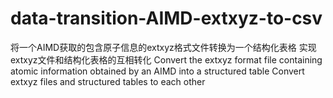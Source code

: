 # data-transition-AIMD-extxyz-to-csv
将一个AIMD获取的包含原子信息的extxyz格式文件转换为一个结构化表格
实现extxyz文件和结构化表格的互相转化
Convert the extxyz format file containing atomic information obtained by an AIMD into a structured table
Convert extxyz files and structured tables to each other
